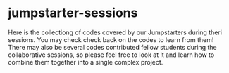 # jumpstarter-sessions
Here is the collectiong of codes covered by our Jumpstarters during theri sessions. You may check check back on the codes to learn from them! There may also be several codes contributed fellow students during the collaborative sessions, so please feel free to look at it and learn how to combine them together into a single complex project.
